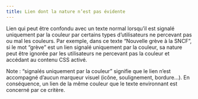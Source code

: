 ```yaml
---
title: Lien dont la nature n’est pas évidente
---
```


Lien qui peut être confondu avec un texte normal lorsqu’il est signalé
uniquement par la couleur par certains types d’utilisateurs ne percevant pas
ou mal les couleurs. Par exemple, dans ce texte “Nouvelle grève à la SNCF”, si
le mot “grève” est un lien signalé uniquement par la couleur, sa nature peut
être ignorée par les utilisateurs ne percevant pas la couleur et accédant au
contenu CSS activé.

Note : “signalés uniquement par la couleur” signifie que le lien n’est
accompagné d’aucun marqueur visuel (icône, soulignement, bordure…). En
conséquence, un lien de la même couleur que le texte environnant est concerné
par ce critère.
